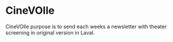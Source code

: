 CineVOlle
=========

CineVOlle purpose is to send each weeks a newsletter with theater screening in original version in Laval.

